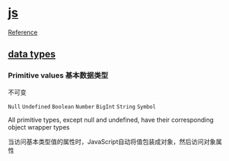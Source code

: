 # [js](https://developer.mozilla.org/en-US/docs/Web/JavaScript)

[Reference](https://developer.mozilla.org/en-US/docs/Web/JavaScript/Reference)

## [data types](https://developer.mozilla.org/en-US/docs/Web/JavaScript/Data_structures)

### Primitive values 基本数据类型

不可变

`Null` `Undefined` `Boolean` `Number` `BigInt` `String` `Symbol`

All primitive types, except null and undefined, have their corresponding object wrapper types

当访问基本类型值的属性时，JavaScript自动将值包装成对象，然后访问对象属性
